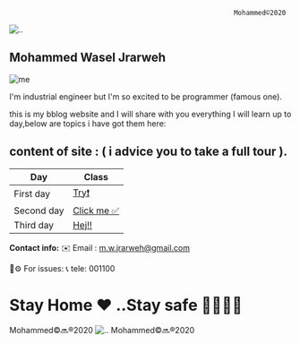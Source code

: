                                                             Mohammed©️2020
                                                            
![..](https://busestoconcerts.com/wp-content/uploads/2017/11/cropped-concert-banner.jpg)


 ## Mohammed Wasel Jrarweh 
                                             
![me](https://avatars3.githubusercontent.com/u/75928348?s=460&u=ece63118a70cf0a84755eb876f98600c9490e927&v=4)

I'm industrial engineer but I'm so excited to be programmer (famous one).

this is my bblog website and I will share with you everything I will learn up to day,below are topics i have got them here:

##  content of site : ( i advice you to take a full tour ).

| Day                 | Class         |
| -------------       |-------------  |
| First day           | [Try❗️](https://mwjrarweh.github.io/reading-notes/)     |
| Second day          | [Click me ✅]( https://mwjrarweh.github.io/reading-notes/read2)|
| Third day           | [Hej!!](https://mwjrarweh.github.io/reading-notes/read3)|



**Contact info:**
✉️  Email : m.w.jrarweh@gmail.com 

🔧⚙️ For issues: 
📞  tele: 001100



# Stay Home ❤️ ..Stay safe 🦠🦠🦠🦠

Mohammed©️🔜®️2020
![..](https://busestoconcerts.com/wp-content/uploads/2017/11/cropped-concert-banner.jpg)
Mohammed©️🔜®️2020
